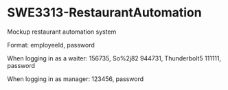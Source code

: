# SWE3313-RestaurantAutomation
Mockup restaurant automation system

Format: employeeId, password

When logging in as a waiter:
156735, So%2j82
944731, Thunderbolt5
111111, password

When logging in as manager:
123456, password

